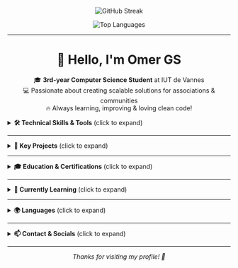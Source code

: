 <p align="center">
  <img src="https://github-readme-streak-stats.herokuapp.com/?user=OmerGS&theme=dark&hide_border=true" alt="GitHub Streak" />
</p>

<p align="center">
  <img src="https://github-readme-stats.vercel.app/api/top-langs/?username=OmerGS&theme=dark&show_icons=true&hide_border=true&layout=compact" alt="Top Languages" />
</p>

---

<h1 align="center">👋 Hello, I'm <b>Omer GS</b></h1>

<p align="center">
  🎓 <b>3rd-year Computer Science Student</b> at IUT de Vannes<br/>
  💻 Passionate about creating scalable solutions for associations & communities<br/>
  🔥 Always learning, improving & loving clean code!
</p>

<details>
<summary><strong>🛠️ Technical Skills & Tools</strong> (click to expand)</summary>

### Front-End  
<p>
  <img src="https://cdn.jsdelivr.net/gh/devicons/devicon/icons/html5/html5-original.svg" width="28" height="28" alt="HTML5" />
  <img src="https://cdn.jsdelivr.net/gh/devicons/devicon/icons/css3/css3-original.svg" width="28" height="28" alt="CSS3" />
  <img src="https://cdn.jsdelivr.net/gh/devicons/devicon/icons/react/react-original.svg" width="28" height="28" alt="ReactJS" />
  <img src="https://cdn.jsdelivr.net/gh/devicons/devicon/icons/react/react-original.svg" width="28" height="28" alt="React Native" />
</p>

### Back-End  
<p>
  <img src="https://cdn.jsdelivr.net/gh/devicons/devicon/icons/java/java-original.svg" width="28" height="28" alt="Java" />
  <img src="https://cdn.jsdelivr.net/gh/devicons/devicon/icons/python/python-original.svg" width="28" height="28" alt="Python" />
  <img src="https://cdn.jsdelivr.net/gh/devicons/devicon/icons/nodejs/nodejs-original.svg" width="28" height="28" alt="Node.js" />
  <img src="https://cdn.jsdelivr.net/gh/devicons/devicon/icons/typescript/typescript-original.svg" width="28" height="28" alt="TypeScript" />
  <img src="https://cdn.jsdelivr.net/gh/devicons/devicon/icons/csharp/csharp-original.svg" width="28" height="28" alt="C#" />
</p>

### Tools & Databases  
<p>
  <img src="https://cdn.jsdelivr.net/gh/devicons/devicon/icons/docker/docker-original.svg" width="28" height="28" alt="Docker" />
  <img src="https://cdn.jsdelivr.net/gh/devicons/devicon/icons/git/git-original.svg" width="28" height="28" alt="Git" />
  <img src="https://cdn.jsdelivr.net/gh/devicons/devicon/icons/mysql/mysql-original.svg" width="28" height="28" alt="MySQL" />
  <img src="https://play-lh.googleusercontent.com/algsmuhitlyCU_Yy3IU7-7KYIhCBwx5UJG4Bln-hygBjjlUVCiGo1y8W5JNqYm9WW3s" width="28" height="28" alt="Expo Go" />
</p>

</details>

---

<details>
<summary><strong>🚀 Key Projects</strong> (click to expand)</summary>

- **MathsALaMaison**  
  React Native + ReactJS app for an educational association, developed by a team of 4 students.  
  I served as Scrum Master, coordinating the project and ensuring agile practices.  
  The app is used by real users and benefits from their feedback.

- **Association Management Platform**  
  Multi-association platform managing members, payments & notifications. Starting at 260 users, scaling to 2,500–5,000 users.

- **SAE Commune Bretonne**  
  Data analysis app on Brittany communes' attractiveness (housing prices, transport, culture budgets).

_Explore my GitHub repos for demos & source code!_  
</details>

---

<details>
<summary><strong>🎓 Education & Certifications</strong> (click to expand)</summary>

- **DUT Informatique** — IUT de Vannes (Graduated 2025)  
</details>

---

<details>
<summary><strong>🧠 Currently Learning</strong> (click to expand)</summary>

- Advanced TypeScript patterns  
- Scalable backend architecture with Node.js & Docker  
- Testing & CI/CD pipelines  
</details>

---

<details>
<summary><strong>🌍 Languages</strong> (click to expand)</summary>

- 🇹🇷 Native Turkish  
- 🇫🇷 Native French  
- 🇬🇧 Professional English  
</details>

---

<details>
<summary><strong>📫 Contact & Socials</strong> (click to expand)</summary>

<p align="center">
  <a href="https://www.linkedin.com/in/gunes-omer" target="_blank" rel="noopener noreferrer">
    <img src="https://img.shields.io/badge/LinkedIn-0077B5?style=for-the-badge&logo=linkedin&logoColor=white" alt="LinkedIn" />
  </a>
  <a href="https://github.com/OmerGS" target="_blank" rel="noopener noreferrer">
    <img src="https://img.shields.io/badge/GitHub-181717?style=for-the-badge&logo=github&logoColor=white" alt="GitHub" />
  </a>
</p>
</details>

---

<p align="center" style="font-style: italic;">Thanks for visiting my profile! 🚀</p>
